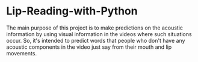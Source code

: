 # Lip-Reading-with-Python
The main purpose of this project is to make predictions on the acoustic information by using visual information in the videos where such situations occur. So, it's intended to predict words that people who don't have any acoustic components in the video just say from their mouth and lip movements.
